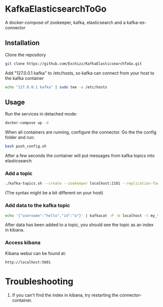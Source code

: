 # KafkaElasticsearchToGo
A docker-compose of zookeeper, kafka, elasticsearch and a kafka-es-connector


## Installation
Clone the repository
```bash
git clone https://github.com/Exchizz/KafkaElasticsearchToGo.git
```

Add "127.0.0.1 kafka" to /etc/hosts, so kafka can connect from your host to the kafka container
```bash
echo "127.0.0.1 kafka" | sudo tee -a /etc/hosts
```

## Usage
Run the services in detached mode:
```bash
docker-compose up -d
```

When all containers are running, configure the connector. Go the the config folder and run:
```bash
bash push_config.sh
```

After a few seconds the container will put messages from kafka topics into elasticsearch


### Add a topic
```bash
./kafka-topics.sh --create --zookeeper localhost:2181 --replication-factor 1 --partitions 1 --topic my_test
```
(The syntax might be a bit different on your host)

### Add data to the kafka topic
```bash
echo '{"username":"hello","id":"a"}' | kafkacat -P -b localhost -t my_test
```

After data has been added to a topic, you should see the topic as an index in kibana.

### Access kibana
Kibana webui can be found at:
```
http://localhost:5601
```



# Troubleshooting
1. If you can't find the index in kibana, try restarting the connector-container. 
